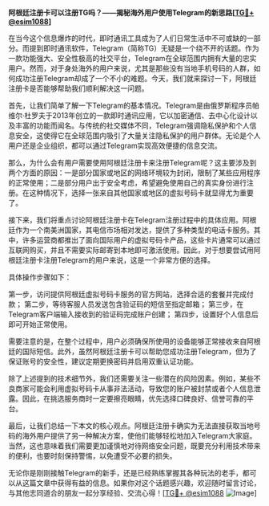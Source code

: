 **阿根廷注册卡可以注册TG吗？——揭秘海外用户使用Telegram的新思路[[TG💪+ @esim1088](https://t.me/s/esim1088)]**

在当今这个信息爆炸的时代，即时通讯工具成为了人们日常生活中不可或缺的一部分。而提到即时通讯软件，Telegram（简称TG）无疑是一个绕不开的话题。作为一款功能强大、安全性极高的社交平台，Telegram在全球范围内拥有大量的忠实用户。然而，对于身处海外的用户来说，尤其是那些没有当地手机号码的人群，如何成功注册Telegram却成了一个不小的难题。今天，我们就来探讨一下，阿根廷注册卡是否能够帮助我们顺利解决这一问题。

首先，让我们简单了解一下Telegram的基本情况。Telegram是由俄罗斯程序员帕维尔·杜罗夫于2013年创立的一款即时通讯应用，它以加密通信、去中心化设计以及丰富的功能而闻名。与传统的社交媒体不同，Telegram强调隐私保护和个人信息安全，这使得它在全球范围内吸引了大量关注隐私保护的用户群体。无论是个人用户还是企业组织，都可以通过Telegram实现高效便捷的信息交流。

那么，为什么会有用户需要使用阿根廷注册卡来注册Telegram呢？这主要涉及到两个方面的原因：一是部分国家或地区的网络环境较为封闭，限制了某些应用程序的正常使用；二是部分用户出于安全考虑，希望避免使用自己的真实身份进行注册。在这种情况下，选择一张来自其他国家或地区的虚拟号码卡就显得尤为重要了。

接下来，我们将重点讨论阿根廷注册卡在Telegram注册过程中的具体应用。阿根廷作为一个南美洲国家，其电信市场相对发达，提供了多种类型的电话卡服务。其中，许多运营商都推出了面向国际用户的虚拟号码卡产品，这些卡片通常可以通过互联网购买，并且不需要实际邮寄到本地即可激活使用。因此，对于想要尝试用阿根廷注册卡注册Telegram的用户来说，这是一个非常方便的选择。

具体操作步骤如下：

第一步，访问提供阿根廷虚拟号码卡服务的官方网站，选择合适的套餐并完成付款；
第二步，等待客服人员发送包含验证码的短信至指定邮箱；
第三步，在Telegram客户端输入接收到的验证码完成账户创建；
第四步，设置好个人信息后即可开始正常使用。

需要注意的是，在整个过程中，用户必须确保所使用的设备能够正常接收来自阿根廷的国际短信。此外，虽然阿根廷注册卡可以帮助您成功注册Telegram，但为了保证账号的安全性，建议定期更换密码并启用双重认证功能。

除了上述提到的技术细节外，我们还需要关注一些潜在的风险因素。例如，某些不良商家可能会利用虚拟号码卡从事非法活动，导致您的账户被封禁或者个人信息泄露。因此，在挑选服务商时一定要擦亮眼睛，优先选择口碑良好、信誉可靠的平台。

最后，让我们总结一下本文的核心观点。阿根廷注册卡确实为无法直接获取当地号码的海外用户提供了另一种解决方案，使他们能够轻松地加入Telegram大家庭。当然，这也意味着我们需要更加谨慎地对待网络安全问题，既要充分利用技术带来的便利，也要时刻保持警惕，以免遭受不必要的损失。

无论你是刚刚接触Telegram的新手，还是已经熟练掌握其各种玩法的老手，都可以从这篇文章中获得有益的信息。如果你对这个话题感兴趣，欢迎随时留言讨论，与其他志同道合的朋友一起分享经验、交流心得！[[TG💪+ @esim1088](https://t.me/s/esim1088) ![Image](https://i.postimg.cc/4NQfJmqS/Snipaste-2025-05-13-00-14-12.png)]